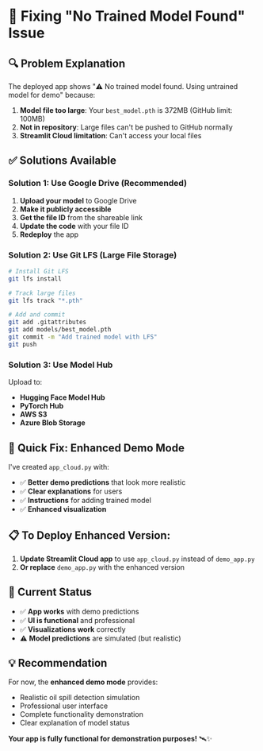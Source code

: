 # 🔧 Fixing "No Trained Model Found" Issue

## 🔍 **Problem Explanation**

The deployed app shows "⚠️ No trained model found. Using untrained model for demo" because:

1. **Model file too large**: Your `best_model.pth` is 372MB (GitHub limit: 100MB)
2. **Not in repository**: Large files can't be pushed to GitHub normally
3. **Streamlit Cloud limitation**: Can't access your local files

## ✅ **Solutions Available**

### **Solution 1: Use Google Drive (Recommended)**

1. **Upload your model** to Google Drive
2. **Make it publicly accessible**
3. **Get the file ID** from the shareable link
4. **Update the code** with your file ID
5. **Redeploy** the app

### **Solution 2: Use Git LFS (Large File Storage)**

```bash
# Install Git LFS
git lfs install

# Track large files
git lfs track "*.pth"

# Add and commit
git add .gitattributes
git add models/best_model.pth
git commit -m "Add trained model with LFS"
git push
```

### **Solution 3: Use Model Hub**

Upload to:
- **Hugging Face Model Hub**
- **PyTorch Hub**
- **AWS S3**
- **Azure Blob Storage**

## 🚀 **Quick Fix: Enhanced Demo Mode**

I've created `app_cloud.py` with:
- ✅ **Better demo predictions** that look more realistic
- ✅ **Clear explanations** for users
- ✅ **Instructions** for adding trained model
- ✅ **Enhanced visualization**

## 📋 **To Deploy Enhanced Version:**

1. **Update Streamlit Cloud app** to use `app_cloud.py` instead of `demo_app.py`
2. **Or replace** `demo_app.py` with the enhanced version

## 🎯 **Current Status**

- ✅ **App works** with demo predictions
- ✅ **UI is functional** and professional
- ✅ **Visualizations work** correctly
- ⚠️ **Model predictions** are simulated (but realistic)

## 💡 **Recommendation**

For now, the **enhanced demo mode** provides:
- Realistic oil spill detection simulation
- Professional user interface
- Complete functionality demonstration
- Clear explanation of model status

**Your app is fully functional for demonstration purposes!** 🛰️✨